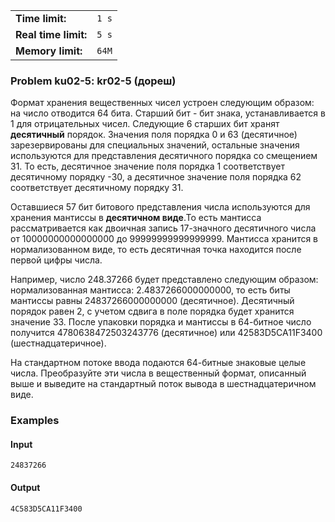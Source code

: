 |                      |       |
|----------------------|-------|
| **Time limit:**      | `1 s` |
| **Real time limit:** | `5 s` |
| **Memory limit:**    | `64M` |


### Problem ku02-5: kr02-5 (дореш)

Формат хранения вещественных чисел устроен следующим образом: на число отводится 64 бита. Старший
бит - бит знака, устанавливается в 1 для отрицательных чисел. Следующие 6 старших бит хранят
**десятичный** порядок. Значения поля порядка 0 и 63 (десятичное) зарезервированы для специальных
значений, остальные значения используются для представления десятичного порядка со смещением 31. То
есть, десятичное значение поля порядка 1 соответствует десятичному порядку -30, а десятичное
значение поля порядка 62 соответствует десятичному порядку 31.

Оставшиеся 57 бит битового представления числа используются для хранения мантиссы в **десятичном
виде**.То есть мантисса рассматривается как двоичная запись 17-значного десятичного числа от
10000000000000000 до 99999999999999999. Мантисса хранится в нормализованном виде, то есть десятичная
точка находится после первой цифры числа.

Например, число 248.37266 будет представлено следующим образом: нормализованная мантисса:
2.4837266000000000, то есть биты мантиссы равны 24837266000000000 (десятичное). Десятичный порядок
равен 2, с учетом сдвига в поле порядка будет хранится значение 33. После упаковки порядка и
мантиссы в 64-битное число получится 4780638472503243776 (десятичное) или 42583D5CA11F3400
(шестнадцатеричное).

На стандартном потоке ввода подаются 64-битные знаковые целые числа. Преобразуйте эти числа в
вещественный формат, описанный выше и выведите на стандартный поток вывода в шестнадцатеричном виде.

### Examples

#### Input

    
    
    24837266

#### Output

    
    
    4C583D5CA11F3400

